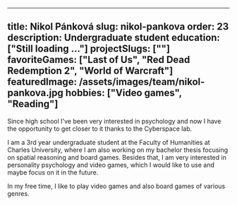 ---
title: Nikol Pánková
slug: nikol-pankova
order: 23
description: Undergraduate student
education: ["Still loading …"]
projectSlugs: [""]
favoriteGames: ["Last of Us", "Red Dead Redemption 2", "World of Warcraft"]
featuredImage: /assets/images/team/nikol-pankova.jpg
hobbies: ["Video games", "Reading"]
----

Since high school I've been very interested in psychology and now I have the opportunity to get closer to it thanks to the Cyberspace lab. 

I am a 3rd year undergraduate student at the Faculty of Humanities at Charles University, where I am also working on my bachelor thesis focusing on spatial reasoning and board games. Besides that, I am very interested in personality psychology and video games, which I would like to use and maybe focus on it in the future.

In my free time, I like to play video games and also board games of various genres.